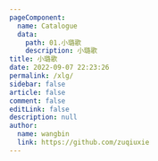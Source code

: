 ```yaml
---
pageComponent: 
  name: Catalogue
  data: 
    path: 01.小璐歌
    description: 小璐歌
title: 小璐歌
date: 2022-09-07 22:23:26
permalink: /xlg/
sidebar: false
article: false
comment: false
editLink: false
description: null
author: 
  name: wangbin
  link: https://github.com/zuqiuxie
---
```

